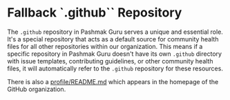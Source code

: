 # Fallback `.github`` Repository

The `.github` repository in Pashmak Guru serves a unique and essential role. It's a special repository that acts as a default source for community health files for all other repositories within our organization. This means if a specific repository in Pashmak Guru doesn't have its own `.github` directory with issue templates, contributing guidelines, or other community health files, it will automatically refer to the `.github` repository for these resources.

There is also a [profile/README.md](profile/README.md) which appears in the homepage of the GitHub organization.